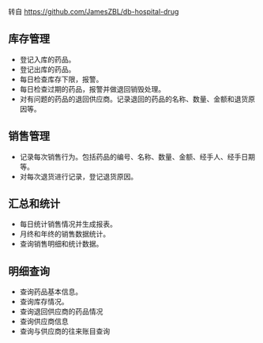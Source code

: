 转自 https://github.com/JamesZBL/db-hospital-drug
## 库存管理

- 登记入库的药品。
- 登记出库的药品。
- 每日检查库存下限，报警。
- 每日检查过期的药品，报警并做退回销毁处理。
- 对有问题的药品的退回供应商。记录退回的药品的名称、数量、金额和退货原因等。

## 销售管理

- 记录每次销售行为。包括药品的编号、名称、数量、金额、经手人、经手日期等。
- 对每次退货进行记录，登记退货原因。

## 汇总和统计

- 每日统计销售情况并生成报表。
- 月终和年终的销售数据统计。
- 查询销售明细和统计数据。

## 明细查询

- 查询药品基本信息。
- 查询库存情况。
- 查询退回供应商的药品情况
- 查询供应商信息
- 查询与供应商的往来账目查询
